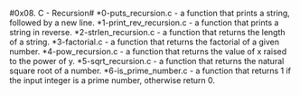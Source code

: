 #0x08. C - Recursion#
*0-puts_recursion.c -  a function that prints a string, followed by a new line.
*1-print_rev_recursion.c -  a function that prints a string in reverse.
*2-strlen_recursion.c - a function that returns the length of a string.
*3-factorial.c - a function that returns the factorial of a given number.
*4-pow_recursion.c - a function that returns the value of x raised to the power of y.
*5-sqrt_recursion.c - a function that returns the natural square root of a number.
*6-is_prime_number.c -  a function that returns 1 if the input integer is a prime number, otherwise return 0.

